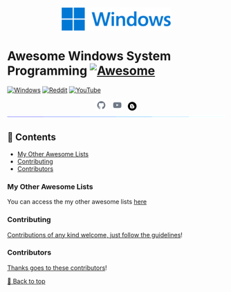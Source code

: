 <p align="center">
  <img width="50%" src="https://github.com/cybersecurity-dev/cybersecurity-dev/blob/main/assets/Windows.svg" />
</p>

# Awesome Windows System Programming [![Awesome](https://awesome.re/badge.svg)](https://awesome.re)
[![Windows](https://custom-icon-badges.demolab.com/badge/Windows-0078D6?style=for-the-badge&logo=windows11&logoColor=white)](https://en.wikipedia.org/wiki/Architecture_of_Windows_NT) [![Reddit](https://img.shields.io/badge/Reddit-FF4500?style=for-the-badge&logo=reddit&logoColor=white)](https://www.reddit.com/r/windows/) [![YouTube](https://img.shields.io/badge/YouTube-%23FF0000.svg?style=for-the-badge&logo=YouTube&logoColor=white)](https://youtube.com/playlist?list=PL9V4Zu3RroiU0opdpyV_TZGHRteNp3G5s&si=qeR4hke08fKQ62IP)

<p align="center">
    <a href="https://github.com/cybersecurity-dev/"><img height="25" src="https://github.com/cybersecurity-dev/cybersecurity-dev/blob/main/assets/github.svg" alt="GitHub"></a>
    &nbsp;
    <a href="https://www.youtube.com/@CyberThreatDefence"><img height="25" src="https://github.com/cybersecurity-dev/cybersecurity-dev/blob/main/assets/youtube.svg" alt="YouTube"></a>
    &nbsp;
    <a href="https://cyberthreatdefence.com/my_awesome_lists"><img height="20" src="https://github.com/cybersecurity-dev/cybersecurity-dev/blob/main/assets/blog.svg" alt="My Awesome Lists"></a>
    <img src="https://github.com/cybersecurity-dev/cybersecurity-dev/blob/main/assets/bar.gif">
</p>

## 📖 Contents
- [My Other Awesome Lists](#my-other-awesome-lists)
- [Contributing](#contributing)
- [Contributors](#contributors)

### My Other Awesome Lists
You can access the my other awesome lists [here](https://cyberthreatdefence.com/my_awesome_lists)

### Contributing

[Contributions of any kind welcome, just follow the guidelines](contributing.md)!

### Contributors

[Thanks goes to these contributors](https://github.com/cybersecurity-dev/awesome-windows-system-programming/graphs/contributors)!

[🔼 Back to top](#awesome-windows-system-programming-)

